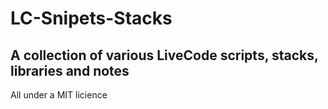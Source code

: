 # LC-Snipets-Stacks

## A collection of various LiveCode scripts, stacks, libraries and notes

All under a MIT licience
